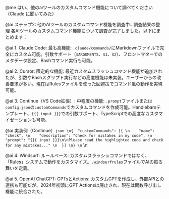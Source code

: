 @me はい、他のaiツールのカスタムコマンド機能について調べてください（Claude に聞いてみた）

@ai ステップ2: 他のAIツールのカスタムコマンド機能を調査中...調査結果の整理 各AIツールのカスタムコマンド機能について調査が完了しました。以下にまとめます：

@ai 1. Claude Code: 最も高機能: `.claude/commands/`にMarkdownファイルで完全にカスタム可能。引数サポート（`$ARGUMENTS`、`$1`、`$2`）、フロントマターでのメタデータ設定、Bashコマンド実行も可能。

@ai 2. Cursor: 限定的な機能: 最近カスタムスラッシュコマンド機能が追加されたが、引数やBashスクリプト実行などの高度機能は未実装。ユーザーからの改善要求が多い。現在はRulesファイルを使った回避策でコマンド風の動作を実現可能。

@ai 3. Continue（VS Code拡張）: 中程度の機能: `.prompt`ファイルまたは`config.json`の`customCommands`でカスタムコマンドを作成可能。Handlebarsテンプレート、`{{{ input }}}`での引数サポート、TypeScriptでの高度なカスタマイゼーションも可能。

@ai 実装例（Continue）```json \n{  "customCommands": [{ \n    "name": "check", \n    "description": "Check for mistakes in my code", \n    "prompt": "{{{ input }}}\n\nPlease read the highlighted code and check for any mistakes..." \n  }] \n} \n``` \n

@ai 4. Windsurf: ルールベース: カスタムスラッシュコマンドではなく、「Rules」システムで動作をカスタマイズ。`.windsurfrules`ファイルでAIの振る舞いを定義。

@ai 5. OpenAI ChatGPT: GPTsとActions: カスタムGPTを作成し、外部APIとの連携も可能だが、2024年初頭にGPT Actionsは廃止され、現在は関数呼び出し機能に統合された。
